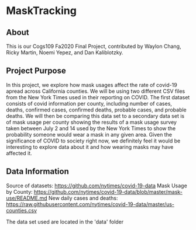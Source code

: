 # MaskTracking

## About 
This is our Cogs109 Fa2020 Final Project, contributed by Waylon Chang, Ricky Martin, Noemi Yepez, and Dan Kaliblotzky. 

## Project Purpose
In this project, we explore how mask usages affect the rate of covid-19 apread across California counties. 
We will be using two different CSV files from the New York Times used in their reporting on COVID. The first dataset consists of covid information per county, including number of cases, deaths, confirmed cases, confirmed deaths, probable cases, and probable deaths. We will then be comparing this data set to a secondary data set is of mask usage per county showing the results of a mask usage survey taken between July 2 and 14 used by the New York Times to show the probability someone would wear a mask in any given area. Given the significance of COVID to society right now, we definitely feel it would be interesting to explore data about it and how wearing masks may have affected it.

## Data Information
Source of datasets:
https://github.com/nytimes/covid-19-data
Mask Usage by County:
https://github.com/nytimes/covid-19-data/blob/master/mask-use/README.md
New daily cases and deaths:
https://raw.githubusercontent.com/nytimes/covid-19-data/master/us-counties.csv


The data set used are located in the 'data' folder
